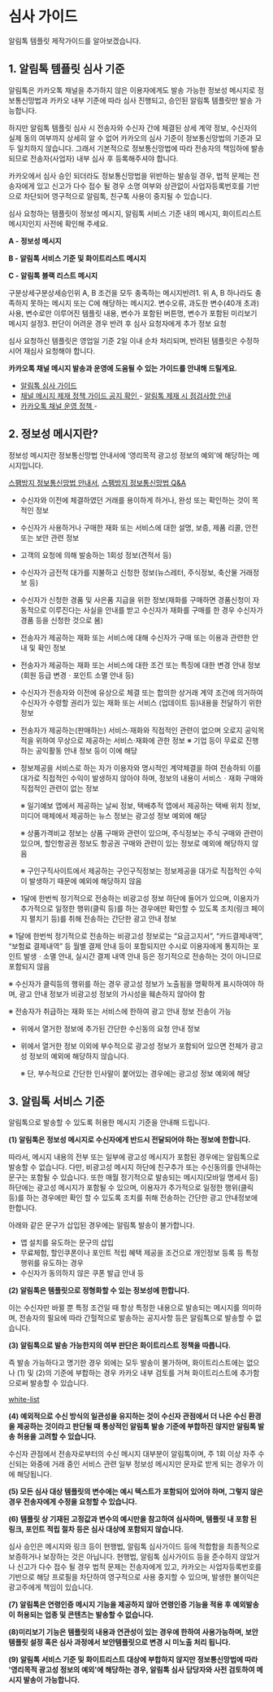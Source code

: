 # 심사 가이드

알림톡 템플릿 제작가이드를 알아보겠습니다.

## 1. 알림톡 템플릿 심사 기준

알림톡은 카카오톡 채널을 추가하지 않은 이용자에게도 발송 가능한 정보성 메시지로 정보통신망법과 카카오 내부 기준에 따라 심사 진행되고, 승인된 알림톡 템플릿만 발송 가능합니다. 

하지만 알림톡 템플릿 심사 시 전송자와 수신자 간에 체결된 상세 계약 정보, 수신자의 실제 동의 여부까지 상세히 알 수 없어 카카오의 심사 기준이 정보통신망법의 기준과 모두 일치하지 않습니다. 그래서 기본적으로 정보통신망법에 따라 전송자의 책임하에 발송되므로 전송자(사업자) 내부 심사 후 등록해주셔야 합니다. 

카카오에서 심사 승인 되더라도 정보통신망법을 위반하는 발송일 경우, 법적 문제는 전송자에게 있고 신고가 다수 접수 될 경우 소명 여부와 상관없이 사업자등록번호를 기반으로 차단되어 영구적으로 알림톡, 친구톡 사용이 중지될 수 있습니다. 

심사 요청하는 템플릿이 정보성 메시지, 알림톡 서비스 기준 내의 메시지, 화이트리스트 메시지인지 사전에 확인해 주세요.

**A - 정보성 메시지**

**B - 알림톡 서비스 기준 및 화이트리스트 메시지**

**C - 알림톡 블랙 리스트 메시지**

구분상세구분상세승인위 A, B 조건을 모두 충족하는 메시지반려1. 위 A, B 하나라도 충족하지 못하는 메시지 또는 C에 해당하는 메시지2. 변수오류, 과도한 변수(40개 초과)사용, 변수로만 이루어진 템플릿 내용, 변수가 포함된 버튼명, 변수가 포함된 미리보기 메시지 설정3. 판단이 어려운 경우 반려 후 심사 요청자에게 추가 정보 요청

심사 요청하신 템플릿은 영업일 기준 2일 이내 순차 처리되며, 반려된 템플릿은 수정하시어 재심사 요청해야 합니다.

**카카오톡 채널 메시지 발송과 운영에 도움될 수 있는 가이드를 안내해 드릴게요.**

- [알림톡 심사 가이드](#1.)
- [채널 메시지 제재 정책 가이드 공지 확인
](https://center-pf.kakao.com/notices/642)- [알림톡 제재 시 점검사항 안내 ](https://cs.kakao.com/helps_html/1073203690?locale=ko)
- [카카오톡 채널 운영 정책
](https://center-pf.kakao.com/channel_policy)- 

## 2. 정보성 메시지란?

정보성 메시지란 정보통신망법 안내서에 ‘영리목적 광고성 정보의 예외’에 해당하는 메시지입니다.

[스팸방지 정보통신망법 안내서](https://www.kisa.or.kr/401/form?postSeq=3256&lang_type=KO#fnPostAttachDownload), [스팸방지 정보통신망법 Q\&A](https://t1.daumcdn.net/biz/DM/%EC%8A%A4%ED%8C%B8_%EA%B4%80%EB%A0%A8_%EC%A0%95%EB%B3%B4%ED%86%B5%EC%8B%A0%EB%A7%9D%EB%B2%95_%EC%95%88%EB%82%B4%EC%84%9C_Q_A-%EA%B2%8C%EC%8B%9C%EC%9A%A9.pdf)

- 수신자와 이전에 체결하였던 거래를 용이하게 하거나, 완성 또는 확인하는 것이 목적인 정보
- 수신자가 사용하거나 구매한 재화 또는 서비스에 대한 설명, 보증, 제품 리콜, 안전 또는 보안 관련 정보
- 고객의 요청에 의해 발송하는 1회성 정보(견적서 등)
- 수신자가 금전적 대가를 지불하고 신청한 정보(뉴스레터, 주식정보, 축산물 거래정보 등)
- 수신자가 신청한 경품 및 사은품 지급을 위한 정보(재화를 구매하면 경품신청이 자동적으로 이루진다는 사실을 안내를 받고 수신자가 재화를 구매를 한 경우 수신자가 경품 등을 신청한 것으로 봄)
- 전송자가 제공하는 재화 또는 서비스에 대해 수신자가 구매 또는 이용과 관련한 안내 및 확인 정보
- 전송자가 제공하는 재화 또는 서비스에 대한 조건 또는 특징에 대한 변경 안내 정보(회원 등급 변경ㆍ포인트 소멸 안내 등)
- 수신자가 전송자와 이전에 유상으로 체결 또는 합의한 상거래 계약 조건에 의거하여 수신자가 수령할 권리가 있는 재화 또는 서비스 (업데이트 등)내용을 전달하기 위한 정보
- 전송자가 제공하는(판매하는) 서비스·재화와 직접적인 관련이 없으며 오로지 공익목적을 위하여 무상으로 제공하는 서비스·재화에 관한 정보 ※ 기업 등이 무료로 진행하는 공익활동 안내 정보 등이 이에 해당
- 정보제공을 서비스로 하는 자가 이용자와 명시적인 계약체결을 하여 전송하되 이를 대가로 직접적인 수익이 발생하지 않아야 하며, 정보의 내용이 서비스ㆍ재화 구매와 직접적인 관련이 없는 정보

   ※ 일기예보 앱에서 제공하는 날씨 정보, 택배추적 앱에서 제공하는 택배 위치 정보, 미디어 매체에서 제공하는 뉴스 정보는 광고성 정보 예외에 해당

   ※ 상품가격비교 정보는 상품 구매와 관련이 있으며, 주식정보는 주식 구매와 관련이 있으며, 할인항공권 정보도 항공권 구매와 관련이 있는 정보로 예외에 해당하지 않음

  ※ 구인구직사이트에서 제공하는 구인구직정보는 정보제공을 대가로 직접적인 수익이 발생하기 때문에 예외에 해당하지 않음

-  1달에 한번씩 정기적으로 전송하는 비광고성 정보 하단에 들어가 있으며, 이용자가 추가적으로 일정한 행위(클릭 등)를 하는 경우에만 확인할 수 있도록 조치(링크 페이지 펼치기 등)를 취해 전송하는 간단한 광고 안내 정보

  ※ 1달에 한번씩 정기적으로 전송하는 비광고성 정보로는 “요금고지서”, “카드결제내역”, “보험료 결제내역” 등 월별 결제 안내 등이 포함되지만 수시로 이용자에게 통지하는 포인트 발생ㆍ소멸 안내, 실시간 결제 내역 안내 등은 정기적으로 전송하는 것이 아니므로 포함되지 않음

  ※ 수신자가 클릭등의 행위를 하는 경우 광고성 정보가 노출됨을 명확하게 표시하여야 하며, 광고 안내 정보가 비광고성 정보의 가시성을 훼손하지 않아야 함

  ※ 전송자가 취급하는 재화 또는 서비스에 한하여 광고 안내 정보 전송이 가능

- 위에서 열거한 정보에 추가된 간단한 수신동의 요청 안내 정보
- 위에서 열거한 정보 이외에 부수적으로 광고성 정보가 포함되어 있으면 전체가 광고성 정보의 예외에 해당하지 않습니다.

  ※ 단, 부수적으로 간단한 인사말이 붙어있는 경우에는 광고성 정보 예외에 해당

## 3. 알림톡 서비스 기준

알림톡으로 발송할 수 있도록 허용한 메시지 기준을 안내해 드립니다.

**(1) 알림톡은 정보성 메시지로 수신자에게 반드시 전달되어야 하는 정보에 한합니다.**

따라서, 메시지 내용의 전부 또는 일부에 광고성 메시지가 포함된 경우에는 알림톡으로 발송할 수 없습니다. 다만, 비광고성 메시지 하단에 친구추가 또는 수신동의를 안내하는 문구는 포함될 수 있습니다. 또한 매월 정기적으로 발송되는 메시지(모바일 명세서 등) 하단에는 광고성 메시지가 포함될 수 있으며, 이용자가 추가적으로 일정한 행위(클릭 등)를 하는 경우에만 확인 할 수 있도록 조치를 취해 전송하는 간단한 광고 안내정보에 한합니다.

아래와 같은 문구가 삽입된 경우에는 알림톡 발송이 불가합니다.

- 앱 설치를 유도하는 문구의 삽입
- 무료체험, 할인쿠폰이나 포인트 적립 혜택 제공을 조건으로 개인정보 등록 등 특정 행위를 유도하는 경우
- 수신자가 동의하지 않은 쿠폰 발급 안내 등

**(2) 알림톡은 템플릿으로 정형화할 수 있는 정보성에 한합니다.** 

이는 수신자만 바뀔 뿐 특정 조건일 때 항상 특정한 내용으로 발송되는 메시지를 의미하며, 전송자의 필요에 따라 간헐적으로 발송하는 공지사항 등은 알림톡으로 발송할 수 없습니다.

**(3) 알림톡으로 발송 가능한지의 여부 판단은 화이트리스트 정책을 따릅니다.** 

즉 발송 가능하다고 명기한 경우 외에는 모두 발송이 불가하며, 화이트리스트에는 없으나 (1) 및 (2)의 기준에 부합하는 경우 카카오 내부 검토를 거쳐 화이트리스트에 추가함으로써 발송할 수 있습니다. 

[white-list](audit/white-list)

**(4) 예외적으로 수신 방식의 일관성을 유지하는 것이 수신자 관점에서 더 나은 수신 환경을 제공하는 것이라고 판단될 때 통상적인 알림톡 발송 기준에 부합하진 않지만 알림톡 발송 허용을 고려할 수 있습니다.** 

수신자 관점에서 전송자로부터의 수신 메시지 대부분이 알림톡이며, 주 1회 이상 자주 수신되는 와중에 거래 중인 서비스 관련 일부 정보성 메시지만 문자로 받게 되는 경우가 이에 해당됩니다. 

**(5) 모든 심사 대상 템플릿의 변수에는 예시 텍스트가 포함되어 있어야 하며, 그렇지 않은 경우 전송자에게 수정을 요청할 수 있습니다.**

**(6) 템플릿 상 기재된 고정값과 변수의 예시만을 참고하여 심사하며, 템플릿 내 포함 된 링크, 포인트 적립 절차 등은 심사 대상에 포함되지 않습니다.** 

심사 승인은 메시지와 링크 등이 현행법, 알림톡 심사가이드 등에 적합함을 최종적으로 보증하거나 보장하는 것은 아닙니다. 
현행법, 알림톡 심사가이드 등을 준수하지 않았거나 신고가 다수 접수 될 경우 법적 문제는 전송자에게 있고, 카카오는 사업자등록번호를 기반으로 해당 프로필을 차단하여 영구적으로 사용 중지할 수 있으며, 발생한 불이익은 광고주에게 책임이 있습니다.

**(7) 알림톡은 연령인증 메시지 기능을 제공하지 않아 연령인증 기능을 적용 후 예외발송이 허용되는 업종 및 콘텐츠는 발송할 수 없습니다.**

**(8)미리보기 기능은 템플릿의 내용과 연관성이 있는 경우에 한하여 사용가능하며, 보안템플릿 설정 혹은 심사 과정에서 보안템플릿으로 변경 시 미노출 처리 됩니다.** 

**(9) 알림톡 서비스 기준 및 화이트리스트 대상에 부합하지 않지만 정보통신망법에 따라 '영리목적 광고성 정보의 예외'에 해당하는 경우, 알림톡 심사 담당자와 사전 검토하여 메시지 발송이 가능합니다.**